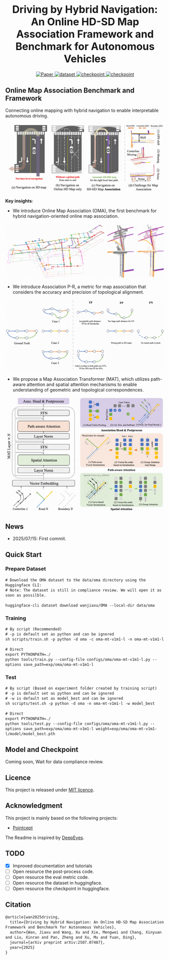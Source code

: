 <div align="center">

  <h1 style="font-size: 32px; font-weight: bold;"> Driving by Hybrid Navigation: <br> An Online HD-SD Map Association Framework and Benchmark for Autonomous Vehicles </h1>

  <a href="https://arxiv.org/abs/2507.07487">
    <img src="https://img.shields.io/badge/ArXiv-OMA-brown?logo=arxiv" alt="Paper">
  </a>
  <a href="https://huggingface.co/datasets/wanjiaxu/OMA">
    <img src="https://img.shields.io/badge/🤗 huggingface-Dataset-blue" alt="dataset">
  </a>
  <a href="https://huggingface.co/wanjiaxu/MAT">
    <img src="https://img.shields.io/badge/🤗 huggingface-Model-green" alt="checkpoint">
  </a>
  <a href="https://github.com/WallelWan/OMA-MAT">
    <img src="https://img.shields.io/badge/-HomePage-black?logo=github" alt="checkpoint">
  </a>
</div>


## Online Map Association Benchmark and Framework

Connecting online mapping with hybrid navigation to enable interpretable autonomous driving.

<p align="center">
  <img src="docs/intro.jpg"/>
</p>

**Key insights**:
- We introduce Online Map Association (OMA), the first benchmark for hybrid navigation-oriented online map association.

<p align="center">
  <img src="docs/dataset.jpg"/>
</p>

- We introduce Association P-R, a metric for map association that considers the accuracy and precision of topological alignment.

<p align="center">
  <img src="docs/metric.jpg"/>
</p>

- We propose a Map Association Transformer (MAT), which utilizes path-aware attention and spatial attention mechanisms to enable understanding of geometric and topological correspondences.

<p align="center">
  <img src="docs/model.jpg"/>
</p>


## News

- 2025/07/15: First commit.

## Quick Start

### Prepare Dataset

```
# Download the OMA dataset to the data/oma directory using the Huggingface CLI:
# Note: The dataset is still in compliance review. We will open it as soon as possilble.

huggingface-cli dataset download wanjiaxu/OMA --local-dir data/oma
```

### Training

```
# By script (Recommended)
# -p is default set as python and can be ignored
sh scripts/train.sh -p python -d oma -c oma-mt-v1m1-l -n oma-mt-v1m1-l

# Direct
export PYTHONPATH=./
python tools/train.py --config-file configs/oma/oma-mt-v1m1-l.py --options save_path=exp/oma/oma-mt-v1m1-l
```

### Test

```
# By script (Based on experiment folder created by training script)
# -p is default set as python and can be ignored
# -w is default set as model_best and can be ignored
sh scripts/test.sh -p python -d oma -n oma-mt-v1m1-l -w model_best

# Direct
export PYTHONPATH=./
python tools/test.py --config-file configs/oma/oma-mt-v1m1-l.py --options save_path=exp/oma/oma-mt-v1m1-l weight=exp/oma/oma-mt-v1m1-l/model/model_best.pth
```

## Model and Checkpoint

Coming soon, Wait for data compliance review.

## Licence

This project is released under [MIT licence](./LICENSE).

## Acknowledgment

This project is mainly based on the following projects:
- [Pointcept](https://github.com/Pointcept/Pointcept)

The Readme is inspired by [DeepEyes](https://github.com/Visual-Agent/DeepEyes).

## TODO

- [x] Improved documentation and tutorials
- [ ] Open resource the post-process code.
- [ ] Open resource the eval metric code.
- [ ] Open resource the dataset in huggingface.
- [ ] Open resource the checkpoint in huggingface.

## Citation

```
@article{wan2025driving,
  title={Driving by Hybrid Navigation: An Online HD-SD Map Association Framework and Benchmark for Autonomous Vehicles},
  author={Wan, Jiaxu and Wang, Xu and Xie, Mengwei and Chang, Xinyuan and Liu, Xinran and Pan, Zheng and Xu, Mu and Yuan, Ding},
  journal={arXiv preprint arXiv:2507.07487},
  year={2025}
}
```